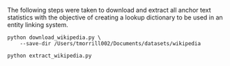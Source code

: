 The following steps were taken to download and extract all anchor text statistics with the objective of creating a lookup dictionary to be used in an entity linking system.

```
python download_wikipedia.py \
    --save-dir /Users/tmorrill002/Documents/datasets/wikipedia

python extract_wikipedia.py
```